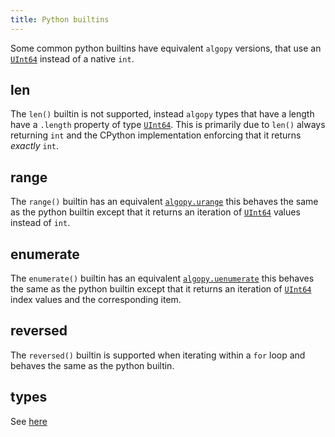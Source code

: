 ```yaml
---
title: Python builtins
---
```


Some common python builtins have equivalent `algopy` versions, that use an [`UInt64`](#algopy.UInt64) instead of a native `int`.

## len

The `len()` builtin is not supported, instead `algopy` types that have a length have a `.length` property of type [`UInt64`](#algopy.UInt64). This is primarily
due to `len()` always returning `int` and the CPython implementation enforcing that it returns _exactly_ `int`.

## range

The `range()` builtin has an equivalent [`algopy.urange`](#algopy.urange) this behaves the same as the python builtin except that it returns
an iteration of [`UInt64`](#algopy.UInt64) values instead of `int`.

## enumerate

The `enumerate()` builtin has an equivalent [`algopy.uenumerate`](#algopy.uenumerate) this behaves the same as the python builtin except that it returns
an iteration of [`UInt64`](#algopy.UInt64) index values and the corresponding item.

## reversed

The `reversed()` builtin is supported when iterating within a `for` loop and behaves the same as the python builtin.

## types

See [here](./lg-types#python-built-in-types)